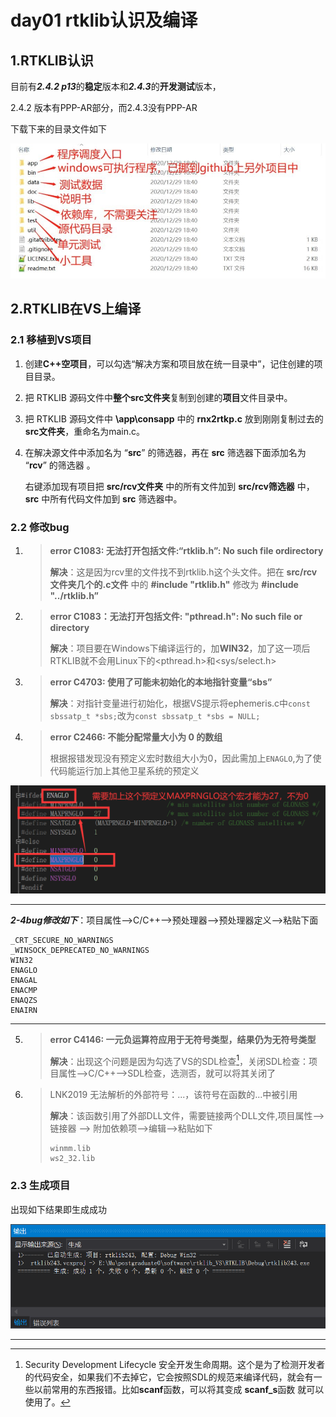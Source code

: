 # day01 rtklib认识及编译

## 1.RTKLIB认识

目前有***2.4.2 p13***的**稳定**版本和***2.4.3***的**开发测试**版本，

 2.4.2 版本有PPP-AR部分，而2.4.3没有PPP-AR

下载下来的目录文件如下

![image-20231021211132637](https://raw.githubusercontent.com/mulin33/ImageHost/main/blogImg/image-20231021211132637.png)

## 2.RTKLIB在VS上编译

### 2.1 移植到VS项目

1. 创建**C++空项目**，可以勾选“解决方案和项目放在统一目录中”，记住创建的项目目录。

2. 把 RTKLIB 源码文件中**整个src文件夹**复制到创建的**项目**文件目录中。

3. 把 RTKLIB 源码文件中 **\app\consapp** 中的 **rnx2rtkp.c** 放到刚刚复制过去的 **src文件夹**，重命名为main.c。

4. 在解决源文件中添加名为 “**src**” 的筛选器，再在 **src** 筛选器下面添加名为 “**rcv**” 的筛选器 。

   右键添加现有项目把 **src/rcv文件夹** 中的所有文件加到 **src/rcv筛选器** 中，**src** 中所有代码文件加到 **src** 筛选器中。

### 2.2 修改bug

1. > **error C1083: 无法打开包括文件:“rtklib.h”: No such file ordirectory**
   >
   > **解决**：这是因为rcv里的文件找不到rtklib.h这个头文件。把在 **src/rcv文件夹几个的.c文件** 中的 **#include "rtklib.h"** 修改为 **#include "../rtklib.h”**

2. >  **error C1083：无法打开包括文件: "pthread.h": No such file or directory**
   >
   > **解决**：项目要在Windows下编译运行的，加**WIN32**，加了这一项后RTKLIB就不会用Linux下的<pthread.h>和<sys/select.h>

3. > **error C4703: 使用了可能未初始化的本地指针变量“sbs”**
   >
   > **解决**：对指针变量进行初始化，根据VS提示将ephemeris.c中`const sbssatp_t *sbs;`改为`const sbssatp_t *sbs = NULL;`

4. > **error C2466: 不能分配常量大小为 0 的数组**
   >
   > 根据报错发现没有预定义宏时数组大小为0，因此需加上`ENAGLO`,为了使代码能运行加上其他卫星系统的预定义

![image-20231021221656828](https://raw.githubusercontent.com/mulin33/ImageHost/main/blogImg/image-20231021221656828.png)

----------

***2-4bug修改如下***：项目属性-->C/C++-->预处理器-->预处理器定义-->粘贴下面

```
_CRT_SECURE_NO_WARNINGS
_WINSOCK_DEPRECATED_NO_WARNINGS             
WIN32
ENAGLO
ENAGAL
ENACMP
ENAQZS
ENAIRN
```

--------

5. > **error C4146: 一元负运算符应用于无符号类型，结果仍为无符号类型**
   >
   > **解决**：出现这个问题是因为勾选了VS的SDL检查[^SDL]，关闭SDL检查：项目属性-->C/C++-->SDL检查，选测否，就可以将其关闭了

6. > LNK2019 无法解析的外部符号：...，该符号在函数的...中被引用 
   >
   > **解决**：该函数引用了外部DLL文件，需要链接两个DLL文件,项目属性--> 链接器 --> 附加依赖项-->编辑-->粘贴如下
   >
   > ```
   > winmm.lib
   > ws2_32.lib
   > ```

###  2.3 生成项目

出现如下结果即生成成功

![生成项目](https://raw.githubusercontent.com/mulin33/ImageHost/main/blogImg/image-20231022104302770.png)



-------

[^SDL]: Security  Development Lifecycle 安全开发生命周期。这个是为了检测开发者的代码安全，如果我们不去掉它，它会按照SDL的规范来编译代码，就会有一些以前常用的东西报错。比如**scanf**函数，可以将其变成 **scanf_s**函数 就可以使用了。